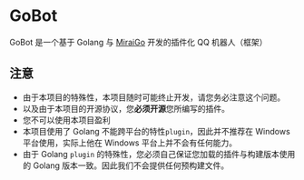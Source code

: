 # GoBot

GoBot 是一个基于 Golang 与 [MiraiGo](https://github.com/Mrs4s/MiraiGo) 开发的插件化 QQ 机器人（框架）

## 注意

- 由于本项目的特殊性，本项目随时可能终止开发，请您务必注意这个问题。
- 以及由于本项目的开源协议，您**必须开源**您所编写的插件。
- 您不可以使用本项目盈利
- 本项目使用了 Golang 不能跨平台的特性`plugin`，因此并不推荐在 Windows 平台使用，实际上他在 Windows 平台上并不会有任何能力。
- 由于 Golang `plugin` 的特殊性，您必须自己保证您加载的插件与构建版本使用的 Golang 版本一致。因此我们不会提供任何预构建文件。
